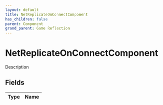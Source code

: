 ```yaml
---
layout: default
title: NetReplicateOnConnectComponent
has_children: false
parent: Component
grand_parent: Game Reflection
---
```

# NetReplicateOnConnectComponent
Description 

## Fields

| Type | Name |
|:-------------|:--------------|

